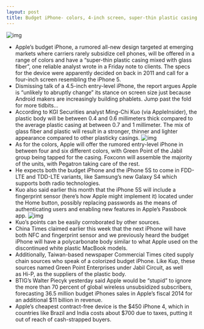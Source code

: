 ```yaml
---
layout: post
title: Budget iPhone- colors, 4-inch screen, super-thin plastic casing mixed with glass fiber
---
```

![img](http://media.idownloadblog.com/wp-content/uploads/2013/01/iPhone-5-mini-Martin-uit-Utrecht-001.jpg)
* Apple’s budget iPhone, a rumored all-new design targeted at emerging markets where carriers rarely subsidize cell phones, will be offered in a range of colors and have a “super-thin plastic casing mixed with glass fiber”, one reliable analyst wrote in a Friday note to clients. The specs for the device were apparently decided on back in 2011 and call for a four-inch screen resembling the iPhone 5.
* Dismissing talk of a 4.5-inch entry-level iPhone, the report argues Apple is “unlikely to abruptly change” its stance on screen size just because Android makers are increasingly building phablets. Jump past the fold for more tidbits…
* According to KGI Securities analyst Ming-Chi Kuo (via AppleInsider), the plastic body will be between 0.4 and 0.6 millimeters thick compared to the average plastic casing at between 0.7 and 1 millimeter. The mix of glass fiber and plastic will result in a stronger, thinner and lighter appearance compared to other plasticky casings.
![img](http://media.idownloadblog.com/wp-content/uploads/2013/03/Budget-iPhone-KGI-Securities-iPhones-chart.jpg)
* As for the colors, Apple will offer the rumored entry-level iPhone in between four and six different colors, with Green Point of the Jabil group being tapped for the casing. Foxconn will assemble the majority of the units, with Pegatron taking care of the rest.
* He expects both the budget iPhone and the iPhone 5S to come in FDD-LTE and TDD-LTE variants, like Samsung’s new Galaxy S4 which supports both radio technologies.
* Kuo also said earlier this month that the iPhone 5S will include a fingerprint sensor (here’s how Apple might implement it) located under the Home button, possibly replacing passwords as the means of authenticating users and enabling new features in Apple’s Passbook app.
![img](http://media.idownloadblog.com/wp-content/uploads/2013/03/Budget-iPhone-KGI-Securities-suppliers-chart.jpg)
* Kuo’s points can be easily corroborated by other sources.
* China Times claimed earlier this week that the next iPhone will have both NFC and fingerprint sensor and we previously heard the budget iPhone will have a polycarbonate body similar to what Apple used on the discontinued white plastic MacBook models.
* Additionally, Taiwan-based newspaper Commercial Times cited supply chain sources who speak of a colorized budget iPhone. Like Kup, these sources named Green Point Enterprises under Jabil Circuit, as well as Hi-P, as the suppliers of the plastic body.
* BTIG’s Walter Piecyk yesterday said Apple would be “stupid” to ignore the more than 70 percent of global wireless unsubsidized subscribers, forecasting 36.5 million budget iPhones sales in Apple’s fiscal 2014 for an additional $11 billion in revenue.
* Apple’s cheapest contract-free device is the $450 iPhone 4, which in countries like Brazil and India costs about $700 due to taxes, putting it out of reach of cash-strapped buyers.

